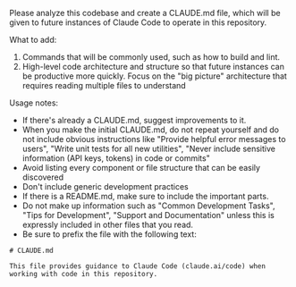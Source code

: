 Please analyze this codebase and create a CLAUDE.md file, which will be given to future instances of Claude Code to operate in this repository.

What to add:

1. Commands that will be commonly used, such as how to build and lint.
2. High-level code architecture and structure so that future instances can be productive more quickly. Focus on the "big picture" architecture that requires reading multiple files to understand

Usage notes:

- If there's already a CLAUDE.md, suggest improvements to it.
- When you make the initial CLAUDE.md, do not repeat yourself and do not include obvious instructions like "Provide helpful error messages to users", "Write unit tests for all new utilities", "Never include sensitive information (API keys, tokens) in code or commits"
- Avoid listing every component or file structure that can be easily discovered
- Don't include generic development practices
- If there is a README.md, make sure to include the important parts.
- Do not make up information such as "Common Development Tasks", "Tips for Development", "Support and Documentation" unless this is expressly included in other files that you read.
- Be sure to prefix the file with the following text:

```
# CLAUDE.md

This file provides guidance to Claude Code (claude.ai/code) when working with code in this repository.
```